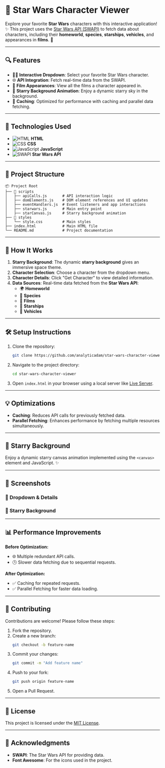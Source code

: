 # 🌌 Star Wars Character Viewer

Explore your favorite **Star Wars** characters with this interactive application! ✨ This project uses the [Star Wars API (SWAPI)](https://swapi.py4e.com/) to fetch data about characters, including their **homeworld**, **species**, **starships**, **vehicles**, and appearances in **films**. 🌟

---

## 🔍 Features

- 🧑‍🚀 **Interactive Dropdown**: Select your favorite Star Wars character.
- 🌐 **API Integration**: Fetch real-time data from the SWAPI.
- 🎥 **Film Appearances**: View all the films a character appeared in.
- 🚀 **Starry Background Animation**: Enjoy a dynamic starry sky in the background.
- 🔄 **Caching**: Optimized for performance with caching and parallel data fetching.

---

## 🚀 Technologies Used

- ![HTML](https://img.shields.io/badge/HTML-E34F26?style=flat-square&logo=html5&logoColor=white) **HTML**
- ![CSS](https://img.shields.io/badge/CSS-1572B6?style=flat-square&logo=css3&logoColor=white) **CSS**
- ![JavaScript](https://img.shields.io/badge/JavaScript-F7DF1E?style=flat-square&logo=javascript&logoColor=black) **JavaScript**
- ![SWAPI](https://img.shields.io/badge/API-SWAPI-001E2B?style=flat-square&logo=data:image/png;base64,iVBORw0KG...) **Star Wars API**

---

## 📂 Project Structure

```
📦 Project Root
├── 📁 scripts
│   ├── apiCalls.js       # API interaction logic
│   ├── domElements.js    # DOM element references and UI updates
│   ├── eventHandlers.js  # Event listeners and app interactions
│   ├── starwars.js       # Main entry point
│   ├── starCanvas.js     # Starry background animation
├── 📁 styles
│   └── style.css         # Main styles
├── index.html            # Main HTML file
└── README.md             # Project documentation
```

---

## 🌠 How It Works

1. **Starry Background**: The dynamic **starry background** gives an immersive space theme.
2. **Character Selection**: Choose a character from the dropdown menu.
3. **Character Details**: Click "Get Character" to view detailed information.
4. **Data Sources**: Real-time data fetched from the **Star Wars API**:
   - 🌍 **Homeworld**
   - 🧬 **Species**
   - 🎥 **Films**
   - 🚀 **Starships**
   - 🚗 **Vehicles**

---

## 🛠️ Setup Instructions

1. Clone the repository:
   ```bash
   git clone https://github.com/analyticadam/star-wars-character-viewer.git
   ```
2. Navigate to the project directory:
   ```bash
   cd star-wars-character-viewer
   ```
3. Open `index.html` in your browser using a local server like [Live Server](https://marketplace.visualstudio.com/items?itemName=ritwickdey.LiveServer).

---

## 💡 Optimizations

- **Caching**: Reduces API calls for previously fetched data.
- **Parallel Fetching**: Enhances performance by fetching multiple resources simultaneously.

---

## 🎨 Starry Background

Enjoy a dynamic starry canvas animation implemented using the `<canvas>` element and JavaScript. ✨

---

## 📸 Screenshots

### 🔻 Dropdown & Details

### 🌌 Starry Background

---

## 📊 Performance Improvements

**Before Optimization:**

- 🌐 Multiple redundant API calls.
- 🕒 Slower data fetching due to sequential requests.

**After Optimization:**

- ✅ Caching for repeated requests.
- ✅ Parallel Fetching for faster data loading.

---

## 🤝 Contributing

Contributions are welcome! Please follow these steps:

1. Fork the repository.
2. Create a new branch:
   ```bash
   git checkout -b feature-name
   ```
3. Commit your changes:
   ```bash
   git commit -m "Add feature name"
   ```
4. Push to your fork:
   ```bash
   git push origin feature-name
   ```
5. Open a Pull Request.

---

## 📜 License

This project is licensed under the [MIT License](LICENSE).

---

## 🙌 Acknowledgments

- **SWAPI**: The Star Wars API for providing data.
- **Font Awesome**: For the icons used in the project.
